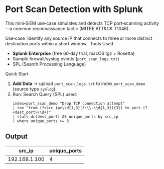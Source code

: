 # Port Scan Detection with Splunk

This mini‑SIEM use‑case simulates and detects TCP port‑scanning activity—a common reconnaissance tactic (MITRE ATT&CK T1046).

Use‑case 
Identify any source IP that connects to three or more distinct destination ports within a short window.
 Tools Used 
- **Splunk Enterprise** (free 60‑day trial, macOS tgz + Rosetta)
- Sample firewall/syslog events (`port_scan_logs.txt`)
- SPL (Search Processing Language)

Quick Start 
1. **Add Data** → upload `port_scan_logs.txt` to index `port_scan_demo` (source type `syslog`). 
2. Run: Search Query (SPL) used: 
   ```spl
   index=port_scan_demo "Drop TCP connection attempt"
   | rex "from (?<src_ip>\\d{1,3}(?:\\.\\d{1,3}){3}) to port (?<dest_port>\\d+)"
   | stats dc(dest_port) AS unique_ports by src_ip
   | where unique_ports >= 3

## Output
| src_ip        | unique_ports |
|---------------|--------------|
| 192.168.1.100 | 4            |
